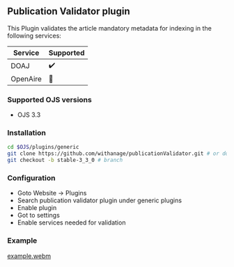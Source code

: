 ## Publication Validator plugin

This Plugin validates the article  mandatory metadata   for indexing in the following services:

| Service  | Supported             |
|----------|-----------------------|
| DOAJ     | :heavy_check_mark:                  |
| OpenAire | :construction_worker: |



### Supported OJS versions
- OJS 3.3

### Installation
```bash
cd $OJS/plugins/generic
git clone https://github.com/withanage/publicationValidator.git # or download
git checkout -b stable-3_3_0 # branch
```
### Configuration
- Goto Website -> Plugins
- Search publication validator plugin under generic plugins
- Enable plugin
- Got to settings
- Enable services needed for validation

### Example
[example.webm](https://github.com/ipula/publicationValidator/assets/21024487/bbe1a719-161e-4609-a220-f0c69cc40807)
